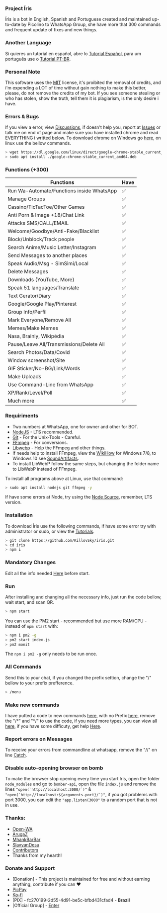 ### Project Íris
Íris is a bot in English, Spanish and Portuguese created and maintained up-to-date by Picolino to WhatsApp Group, she have more that 300 commands and frequent update of fixes and new things.

### Another Language
Si quieres un tutorial en español, abre lo [Tutorial Español](https://github.com/KillovSky/iris/blob/main/.readme/es/README.md), para um português use o [Tutorial PT-BR](https://github.com/KillovSky/iris/blob/main/README.md).

### Personal Note
This software uses the [MIT](https://choosealicense.com/licenses/mit/) license, it's proibited the removal of credits, and i'm expending a LOT of time without gain nothing to make this better, please, do not remove the credits of my bot.
If you see someone stealing or who has stolen, show the truth, tell them it is plagiarism, is the only desire i have.

### Errors & Bugs
If you view a error, view [Discussions](https://github.com/KillovSky/iris/discussions), if doesn't help you, report at [Issues](https://github.com/KillovSky/iris/issues) or talk me on end of page and make sure you have installed chrome and read EVERYTHING i writted below. 
To download chrome on Windows go [here](https://www.google.com/chrome), on linux use the bellow commands.

```bash
> wget https://dl.google.com/linux/direct/google-chrome-stable_current_amd64.deb
> sudo apt install ./google-chrome-stable_current_amd64.deb
```

### Functions (+300)
| Functions | Have |
| ------------- | ------------- |
| Run Wa-Automate/Functions inside WhatsApp |✅|
| Manage Groups |✅|
| Cassino/TicTacToe/Other Games |✅|
| Anti Porn & Image +18/Chat Link |✅|
| Attacks SMS/CALL/EMAIL |✅|
| Welcome/Goodbye/Anti-Fake/Blacklist |✅|
| Block/Unblock/Track people |✅|
| Search Anime/Music Letter/Instagram |✅|
| Send Messages to another places |✅|
| Speak Audio/Msg - SimSimi/Local |✅|
| Delete Messages |✅|
| Downloads (YouTube, More) |✅|
| Speak 51 languages/Translate |✅|
| Text Gerator/Diary |✅|
| Google/Google Play/Pinterest |✅|
| Group Info/Perfil |✅|
| Mark Everyone/Remove All |✅|
| Memes/Make Memes |✅|
| Nasa, Brainly, Wikipédia |✅|
| Pause/Leave All/Transmissions/Delete All |✅|
| Search Photos/Data/Covid |✅|
| Window screenshot/Site |✅||
| GIF Sticker/No-BG/Link/Words |✅|
| Make Uploads |✅|
| Use Command-Line from WhatsApp |✅|
| XP/Rank/Level/Poll |✅|
| Much more |✅|

### Requiriments
- Two numbers at WhatsApp, one for owner and other for BOT.
- [NodeJS](https://nodejs.org) - LTS recommended.
- [Git](https://git-scm.com) - For the Unix-Tools - Careful.
- [FFmpeg](https://ffmpeg.org) - For conversions.
- [Libwebp](https://developers.google.com/speed/webp/download) - Help the FFmpeg and other things.
- If needs help to install FFmpeg, view the [WikiHow](https://www.wikihow.com/Install-FFmpeg-on-Windows) for Windows 7/8, to Windows 10 see [SoundArtifacts](https://soundartifacts.com/pt/how-to/186-how-to-install-ffmpeg-on-windows-10-amp-add-ffmpeg-to-windows-path.html).
- To install LibWebP follow the same steps, but changing the folder name to LibWebP instead of FFmpeg.

To install all programs above at Linux, use that command:

```bash
> sudo apt install nodejs git ffmpeg -y
```

If have some errors at Node, try using the [Node Source](https://github.com/nodesource/distributions), remember, LTS version.

### Installation
To download Íris use the following commands, if have some error try with administrator or sudo, or view the [Tutorials](https://github.com/KillovSky/iris/discussions/28).

```bash
> git clone https://github.com/KillovSky/iris.git
> cd iris
> npm i
```

### Mandatory Changes
Edit all the info needed [Here](https://github.com/KillovSky/iris/blob/main/.readme/en/config.md) before start.

### Run
After installing and changing all the necessary info, just run the code bellow, wait start, and scan QR.

```bash
> npm start
```

You can use the PM2 start - recommended but use more RAM/CPU - instead of `npm start` with:

```bash
> npm i pm2 -g
> pm2 start index.js
> pm2 monit
```

The `npm i pm2 -g` only needs to be run once.

### All Commands
Send this to your chat, if you changed the prefix settion, change the "/" bellow to your prefix prefference.

```bash
> /menu
```

### Make new commands
I have putted a code to new commands [here](https://github.com/KillovSky/iris/blob/main/config.js#L4384), with no Prefix [here](https://github.com/KillovSky/iris/blob/main/config.js#L331), remove the "/\*" and "\*/" to use the code, if you need more types, you can view all [here](https://docs.openwa.dev/classes/api_client.client.html), if you have some difficuty, get help [Here](https://bit.ly/3owVJoB).

### Report errors on Messages
To receive your errors from commandline at whatsapp, remove the "//" on line [Catch](https://github.com/KillovSky/iris/blob/main/config.js#L4403).

### Disable auto-opening browser on bomb
To make the browser stop opening every time you start Iris, open the folder ```node_modules``` and go to ```bomber-api```, open the file ```index.js``` and remove the lines ```"open(`http://localhost:3000/`)"``` & ```"open(`http://localhost:${arguments.port}/`)"```, if you got problems with port 3000, you can edit the ```"app.listen(3000"``` to a random port that is not in use.

### Thanks:
- [Open-WA](https://github.com/open-wa)
- [ArugaZ](https://github.com/ArugaZ)
- [MhankBarBar](https://github.com/MhankBarBar)
- [SlavyanDesu](https://github.com/SlavyanDesu)
- [Contributors](https://github.com/KillovSky/iris/graphs/contributors)
- Thanks from my hearth!

### Donate and Support
- [Donation] - This project is maintained for free and without earning anything, contribute if you can ❤️
- [PicPay](https://picpay.me/userlucas123)
- [Ko-fi](https://ko-fi.com/killovsky)
- [PIX] - fc270199-2d55-4d91-be5c-bfbd431cfad4 - **Brazil**
- [Official Group] - [Enter](https://bit.ly/3owVJoB)